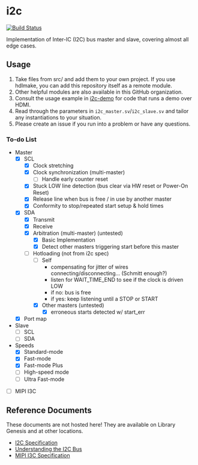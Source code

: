 # i2c

[![Build Status](https://travis-ci.org/hdl-util/i2c.svg?branch=master)](https://travis-ci.org/hdl-util/i2c)

Implementation of Inter-IC (I2C) bus master and slave, covering almost all edge cases.

## Usage

1. Take files from src/ and add them to your own project. If you use hdlmake, you can add this repository itself as a remote module.
1. Other helpful modules are also available in this GitHub organization.
1. Consult the usage example in [i2c-demo](https://github.com/hdl-util/i2c-demo) for code that runs a demo over HDMI.
1. Read through the parameters in `i2c_master.sv`/`i2c_slave.sv` and tailor any instantiations to your situation.
1. Please create an issue if you run into a problem or have any questions.

### To-do List

- Master
    - [x] SCL
        - [x] Clock stretching
        - [x] Clock synchronization (multi-master)
            - [ ] Handle early counter reset
        - [x] Stuck LOW line detection (bus clear via HW reset or Power-On Reset)
        - [x] Release line when bus is free / in use by another master
        - [x] Conformity to stop/repeated start setup & hold times
    - [x] SDA
        - [x] Transmit
        - [x] Receive
        - [x] Arbitration (multi-master) (untested)
            - [x] Basic Implementation
            - [x] Detect other masters triggering start before this master
        - [ ] Hotloading (not from i2c spec)
            - [ ] Self
                - compensating for jitter of wires connecting/disconnecting... (Schmitt enough?)
                - listen for WAIT_TIME_END to see if the clock is driven LOW
                - if no: bus is free
                - if yes: keep listening until a STOP or START
            - [x] Other masters (untested)
                - [x] erroneous starts detected w/ start_err
    - [x] Port map
- Slave
    - [ ] SCL
    - [ ] SDA
- Speeds
    - [x] Standard-mode
    - [x] Fast-mode
    - [x] Fast-mode Plus
    - [ ] High-speed mode
    - [ ] Ultra Fast-mode
- [ ] MIPI I3C


## Reference Documents

These documents are not hosted here! They are available on Library Genesis and at other locations.

- [I2C Specification](https://www.nxp.com/docs/en/user-guide/UM10204.pdf)
- [Understanding the I2C Bus](http://www.ti.com/lit/an/slva704/slva704.pdf)
- [MIPI I3C Specification](https://b-ok.cc/book/3710131/fc48ef)
